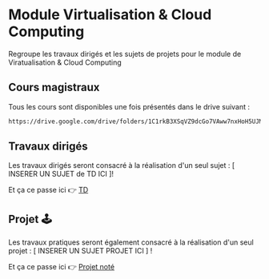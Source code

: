 # Module Virtualisation & Cloud Computing
Regroupe les travaux dirigés et les sujets de projets pour le module de Viratualisation & Cloud Computing

## Cours magistraux

Tous les cours sont disponibles une fois présentés dans le drive suivant :
```sh
https://drive.google.com/drive/folders/1C1rkB3XSqVZ9dcGo7VAww7nxHoH5UJMn?usp=sharing
```

## Travaux dirigés

Les travaux dirigés seront consacré à la réalisation d'un seul sujet : [ INSERER UN SUJET de TD ICI ]!

Et ça ce passe ici 👉 [TD](TD.md)

## Projet 🕹️

Les travaux pratiques seront également consacré à la réalisation d'un seul projet : [ INSERER UN SUJET PROJET ICI ] !

Et ça ce passe ici 👉 [Projet noté](SUJET_PROJET.md)
